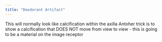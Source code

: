 ```yaml
---
title: "Deodorant Artifact"
---
```

This will normally look like calcification within the axilla
Antoher trick is to show a calcification that DOES NOT move from view to view - this is going to be a material on the image receptor

